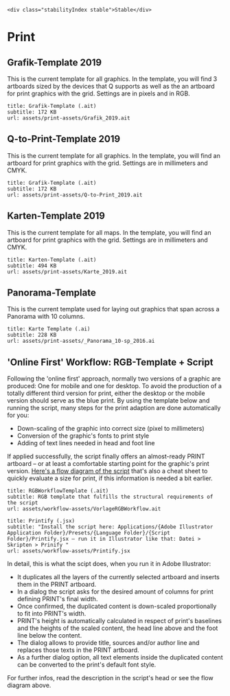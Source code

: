 ```html|span-1,no-source,plain
<div class="stabilityIndex stable">Stable</div>
```

# Print

## Grafik-Template 2019

This is the current template for all graphics. In the template, you will find 3 artboards sized by the devices that Q supports as well as the an artboard for print graphics with the grid. Settings are in pixels and in RGB. 

```download
title: Grafik-Template (.ait)
subtitle: 172 KB
url: assets/print-assets/Grafik_2019.ait
```

## Q-to-Print-Template 2019

This is the current template for all graphics. In the template, you will find an artboard for print graphics with the grid. Settings are in millimeters and CMYK. 

```download
title: Grafik-Template (.ait)
subtitle: 172 KB
url: assets/print-assets/Q-to-Print_2019.ait
```

## Karten-Template 2019

This is the current template for all maps. In the template, you will find an artboard for print graphics with the grid. Settings are in millimeters and CMYK. 

```download
title: Karten-Template (.ait)
subtitle: 494 KB
url: assets/print-assets/Karte_2019.ait
```

## Panorama-Template

This is the current template used for laying out graphics that span across a Panorama with 10 columns.

```download
title: Karte Template (.ai)
subtitle: 228 KB
url: assets/print-assets/_Panorama_10-sp_2016.ai
```

## 'Online First' Workflow: RGB-Template + Script

Following the 'online first' approach, normally two versions of a graphic are produced: One for mobile and one for desktop. To avoid the production of a totally different third version for print, either the desktop or the mobile version should serve as the blue print. By using the template below and running the script, many steps for the print adaption are done automatically for you:

- Down-scaling of the graphic into correct size (pixel to millimeters)
- Conversion of the graphic's fonts to print style
- Adding of text lines needed in head and foot line

If applied successfully, the script finally offers an almost-ready PRINT artboard – or at least a comfortable starting point for the graphic's print version.
[Here's a flow diagram of the script](assets/workflow-assets/script-flowdiagram.pdf) that's also a cheat sheet to quickly evaluate a size for print, if this information is needed a bit earlier.

```download
title: RGBWorkflowTemplate (.ait)
subtitle: RGB template that fulfills the structural requirements of the script
url: assets/workflow-assets/VorlageRGBWorkflow.ait
```

```download
title: Printify (.jsx)
subtitle: "Install the script here: Applications/{Adobe Illustrator Application Folder}/Presets/{Language Folder}/{Script Folder}/Printify.jsx – run it in Illustrator like that: Datei > Skripten > Prinify "
url: assets/workflow-assets/Printify.jsx
```

In detail, this is what the scipt does, when you run it in Adobe Illustrator:

- It duplicates all the layers of the currently selected artboard and inserts them in the PRINT artboard.
- In a dialog the script asks for the desired amount of columns for print defining PRINT's final width.
- Once confirmed, the duplicated content is down-scaled proportionally to fit into PRINT's width.
- PRINT's height is automatically calculated in respect of print's baselines and the heights of the scaled content, the head line above and the foot line below the content.
- The dialog allows to provide title, sources and/or author line and replaces those texts in the PRINT artboard.
- As a further dialog option, all text elements inside the duplicated content can be converted to the print's default font style.

For further infos, read the description in the script's head or see the flow diagram above.
